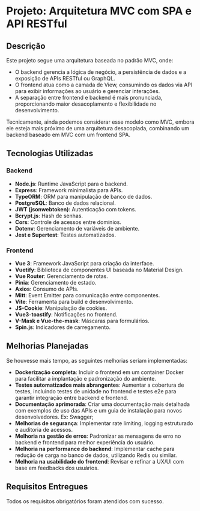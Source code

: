 # Projeto: Arquitetura MVC com SPA e API RESTful

## Descrição

Este projeto segue uma arquitetura baseada no padrão MVC, onde:

- O backend gerencia a lógica de negócio, a persistência de dados e a exposição de APIs RESTful ou GraphQL.
- O frontend atua como a camada de View, consumindo os dados via API para exibir informações ao usuário e gerenciar interações.
- A separação entre frontend e backend é mais pronunciada, proporcionando maior desacoplamento e flexibilidade no desenvolvimento.

Tecnicamente, ainda podemos considerar esse modelo como MVC, embora ele esteja mais próximo de uma arquitetura desacoplada, combinando um backend baseado em MVC com um frontend SPA.

## Tecnologias Utilizadas

### Backend

- **Node.js**: Runtime JavaScript para o backend.
- **Express**: Framework minimalista para APIs.
- **TypeORM**: ORM para manipulação de banco de dados.
- **PostgreSQL**: Banco de dados relacional.
- **JWT (jsonwebtoken)**: Autenticação com tokens.
- **Bcrypt.js**: Hash de senhas.
- **Cors**: Controle de acessos entre domínios.
- **Dotenv**: Gerenciamento de variáveis de ambiente.
- **Jest e Supertest**: Testes automatizados.

### Frontend

- **Vue 3**: Framework JavaScript para criação da interface.
- **Vuetify**: Biblioteca de componentes UI baseada no Material Design.
- **Vue Router**: Gerenciamento de rotas.
- **Pinia**: Gerenciamento de estado.
- **Axios**: Consumo de APIs.
- **Mitt**: Event Emitter para comunicação entre componentes.
- **Vite**: Ferramenta para build e desenvolvimento.
- **JS-Cookie**: Manipulação de cookies.
- **Vue3-toastify**: Notificações no frontend.
- **V-Mask e Vue-the-mask**: Máscaras para formulários.
- **Spin.js**: Indicadores de carregamento.

## Melhorias Planejadas
Se houvesse mais tempo, as seguintes melhorias seriam implementadas:

- **Dockerização completa**: Incluir o frontend em um container Docker para facilitar a implantação e padronização do ambiente.
- **Testes automatizados mais abrangentes**: Aumentar a cobertura de testes, incluindo testes de unidade no frontend e testes e2e para garantir integração entre backend e frontend.
- **Documentação aprimorada**: Criar uma documentação mais detalhada com exemplos de uso das APIs e um guia de instalação para novos desenvolvedores. Ex: Swagger;
- **Melhorias de segurança**: Implementar rate limiting, logging estruturado e auditoria de acessos.
- **Melhoria na gestão de erros**: Padronizar as mensagens de erro no backend e frontend para melhor experiência do usuário.
- **Melhoria na performance do backend**: Implementar cache para redução de carga no banco de dados, utilizando Redis ou similar.
- **Melhoria na usabilidade do frontend**: Revisar e refinar a UX/UI com base em feedbacks dos usuários.

## Requisitos Entregues
Todos os requisitos obrigatórios foram atendidos com sucesso.
